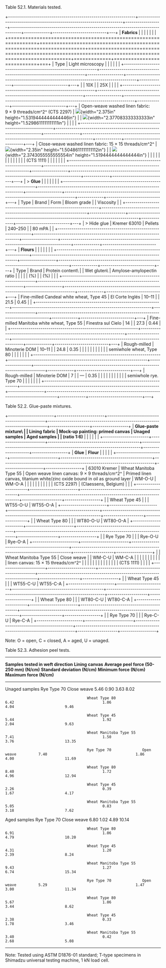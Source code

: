Table 52.1. Materials tested.

+----------------------------------------------------------------+----------------------------------------------------------------------+------------------+-----------------------------------------------------------------------------------+-------------+---------------------------+---+
| **Fabrics**                                                    |                                                                      |                  |                                                                                   |             |                           |   |
+================================================================+======================================================================+==================+===================================================================================+=============+===========================+===+
| Type                                                           | Light microscopy                                                     |                  |                                                                                   |             |                           |   |
+----------------------------------------------------------------+----------------------------------------------------------------------+------------------+-----------------------------------------------------------------------------------+-------------+---------------------------+---+
|                                                                | 10X                                                                  |                  | 25X                                                                               |             |                           |   |
+----------------------------------------------------------------+----------------------------------------------------------------------+------------------+-----------------------------------------------------------------------------------+-------------+---------------------------+---+
| Open-weave washed linen fabric: 9 × 9 threads/cm^2^ (CTS 2297) | ![](media/image1.jpg){width="2.375in" height="1.5319444444444446in"} |                  | ![](media/image2.jpg){width="2.377083333333333in" height="1.5298611111111111in"}  |             |                           |   |
+----------------------------------------------------------------+----------------------------------------------------------------------+------------------+-----------------------------------------------------------------------------------+-------------+---------------------------+---+
| Close-weave washed linen fabric: 15 × 15 threads/cm^2^         | ![](media/image3.jpg){width="2.35in" height="1.5048611111111112in"}  |                  | ![](media/image4.jpg){width="2.3743055555555554in" height="1.5194444444444444in"} |             |                           |   |
|                                                                |                                                                      |                  |                                                                                   |             |                           |   |
| (CTS 1111)                                                     |                                                                      |                  |                                                                                   |             |                           |   |
+----------------------------------------------------------------+----------------------------------------------------------------------+------------------+-----------------------------------------------------------------------------------+-------------+---------------------------+---+
| > **Glue**                                                     |                                                                      |                  |                                                                                   |             |                           |   |
+----------------------------------------------------------------+----------------------------------------------------------------------+------------------+-----------------------------------------------------------------------------------+-------------+---------------------------+---+
| Type                                                           | Brand                                                                | Form             | Bloom grade                                                                       |             | Viscosity                 |   |
+----------------------------------------------------------------+----------------------------------------------------------------------+------------------+-----------------------------------------------------------------------------------+-------------+---------------------------+---+
| > Hide glue                                                    | Kremer 63010                                                         | Pellets          | 240–250                                                                           |             | 80 mPA                    |   |
+----------------------------------------------------------------+----------------------------------------------------------------------+------------------+-----------------------------------------------------------------------------------+-------------+---------------------------+---+
| **Flours**                                                     |                                                                      |                  |                                                                                   |             |                           |   |
+----------------------------------------------------------------+----------------------------------------------------------------------+------------------+-----------------------------------------------------------------------------------+-------------+---------------------------+---+
| Type                                                           | Brand                                                                | Protein content\ |                                                                                   | Wet gluten\ | Amylose-amylopectin ratio |   |
|                                                                |                                                                      | (%)              |                                                                                   | (%)         |                           |   |
+----------------------------------------------------------------+----------------------------------------------------------------------+------------------+-----------------------------------------------------------------------------------+-------------+---------------------------+---+
| Fine-milled Candeal white wheat, Type 45                       | El Corte Inglés                                                      | 10–11            |                                                                                   | 21.5        | 0.45                      |   |
+----------------------------------------------------------------+----------------------------------------------------------------------+------------------+-----------------------------------------------------------------------------------+-------------+---------------------------+---+
| Fine-milled Manitoba white wheat, Type 55                      | Finestra sul Cielo                                                   | 14               |                                                                                   | 27.3        | 0.44                      |   |
+----------------------------------------------------------------+----------------------------------------------------------------------+------------------+-----------------------------------------------------------------------------------+-------------+---------------------------+---+
| Rough-milled                                                   | Minoterie DOM                                                        | 10–11            |                                                                                   | 24.8        | 0.35                      |   |
|                                                                |                                                                      |                  |                                                                                   |             |                           |   |
| semiwhole wheat, Type 80                                       |                                                                      |                  |                                                                                   |             |                           |   |
+----------------------------------------------------------------+----------------------------------------------------------------------+------------------+-----------------------------------------------------------------------------------+-------------+---------------------------+---+
| Rough-milled                                                   | Minoterie DOM                                                        | 7                |                                                                                   | —           | 0.35                      |   |
|                                                                |                                                                      |                  |                                                                                   |             |                           |   |
| semiwhole rye. Type 70                                         |                                                                      |                  |                                                                                   |             |                           |   |
+----------------------------------------------------------------+----------------------------------------------------------------------+------------------+-----------------------------------------------------------------------------------+-------------+---------------------------+---+

Table 52.2. Glue-paste mixtures.

+-----------------------+------------------------+----------------------------------------------+-----------------------------------------------------------------------------+--------------------+------------------+
| **Glue-paste mixture\ |                        | **Lining fabric**                            | **Mock-up painting: primed canvas**                                         | **Unaged samples** | **Aged samples** |
| (ratio 1:6)**         |                        |                                              |                                                                             |                    |                  |
+-----------------------+------------------------+----------------------------------------------+-----------------------------------------------------------------------------+--------------------+------------------+
| **Glue**              | **Flour**              |                                              |                                                                             |                    |                  |
+-----------------------+------------------------+----------------------------------------------+-----------------------------------------------------------------------------+--------------------+------------------+
| 63010 Kremer          | Wheat Manitoba Type 55 | Open weave linen canvas: 9 × 9 threads/cm^2^ | Primed linen canvas, titanium white/zinc oxide bound in oil as ground layer | WM-O-U             | WM-O-A           |
|                       |                        |                                              |                                                                             |                    |                  |
|                       |                        | (CTS 2297)                                   | (Claessens, Belgium)                                                        |                    |                  |
+-----------------------+------------------------+----------------------------------------------+-----------------------------------------------------------------------------+--------------------+------------------+
|                       | Wheat Type 45          |                                              |                                                                             | WT55-O-U           | WT55-O-A         |
+-----------------------+------------------------+----------------------------------------------+-----------------------------------------------------------------------------+--------------------+------------------+
|                       | Wheat Type 80          |                                              |                                                                             | WT80-O-U           | WT80-O-A         |
+-----------------------+------------------------+----------------------------------------------+-----------------------------------------------------------------------------+--------------------+------------------+
|                       | Rye Type 70            |                                              |                                                                             | Rye-O-U            | Rye-O-A          |
+-----------------------+------------------------+----------------------------------------------+-----------------------------------------------------------------------------+--------------------+------------------+
|                       | Wheat Manitoba Type 55 | Close weave                                  |                                                                             | WM-C-U             | WM-C-A           |
|                       |                        |                                              |                                                                             |                    |                  |
|                       |                        | linen canvas: 15 × 15 threads/cm^2^          |                                                                             |                    |                  |
|                       |                        |                                              |                                                                             |                    |                  |
|                       |                        | (CTS 1111)                                   |                                                                             |                    |                  |
+-----------------------+------------------------+----------------------------------------------+-----------------------------------------------------------------------------+--------------------+------------------+
|                       | Wheat Type 45          |                                              |                                                                             | WT55-C-U           | WT55-C-A         |
+-----------------------+------------------------+----------------------------------------------+-----------------------------------------------------------------------------+--------------------+------------------+
|                       | Wheat Type 80          |                                              |                                                                             | WT80-C-U           | WT80-C-A         |
+-----------------------+------------------------+----------------------------------------------+-----------------------------------------------------------------------------+--------------------+------------------+
|                       | Rye Type 70            |                                              |                                                                             | Rye-C-U            | Rye-C-A          |
+-----------------------+------------------------+----------------------------------------------+-----------------------------------------------------------------------------+--------------------+------------------+

Note: O = open, C = closed, A = aged, U = unaged.

Table 52.3. Adhesion peel tests.

  ---------------------------------------------------------------------------------------------------------------------------------------------------------------------------------------------------------------------
  **Samples tested in weft direction**                            **Lining canvas**   **Average peel force (50-250 mm) (N/cm)**   **Standard deviation (N/cm)**   **Minimum force (N/cm)**   **Maximum force (N/cm)**
  -------------------------------------- ------------------------ ------------------- ------------------------------------------- ------------------------------- -------------------------- --------------------------
  Unaged samples                         Rye Type 70              Close weave         5.46                                        0.90                            3.63                       8.02

                                         Wheat Type 80                                6.42                                        1.06                            4.04                       9.46

                                         Wheat Type 45                                5.44                                        1.92                            2.04                       9.63

                                         Wheat Manitoba Type 55                       7.41                                        1.50                            3.76                       13.35

                                         Rye Type 70              Open weave          7.40                                        1.86                            4.00                       11.69

                                         Wheat Type 80                                8.40                                        1.72                            4.96                       12.94

                                         Wheat Type 45                                2.26                                        0.39                            1.67                       4.17

                                         Wheat Manitoba Type 55                       5.05                                        0.83                            3.18                       7.62

  Aged samples                           Rye Type 70              Close weave         6.80                                        1.02                            4.89                       10.14

                                         Wheat Type 80                                6.91                                        1.06                            4.79                       10.20

                                         Wheat Type 45                                4.31                                        1.20                            2.39                       8.24

                                         Wheat Manitoba Type 55                       9.43                                        1.27                            6.74                       15.34

                                         Rye Type 70              Open weave          5.29                                        1.47                            3.00                       11.34

                                         Wheat Type 80                                5.67                                        1.06                            3.44                       8.62

                                         Wheat Type 45                                2.38                                        0.33                            1.78                       3.46

                                         Wheat Manitoba Type 55                       3.40                                        0.42                            2.68                       5.08
  ---------------------------------------------------------------------------------------------------------------------------------------------------------------------------------------------------------------------

Note: Tested using ASTM D1876-01 standard; T-type specimens in Shimadzu universal testing machine, 1 kN load cell.
